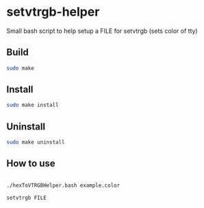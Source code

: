 # setvtrgb-helper
Small bash script to help setup a FILE for setvtrgb (sets color of tty)

## Build

```bash
sudo make
```

## Install

```bash
sudo make install
```

## Uninstall

```bash
sudo make uninstall
```

## How to use

```bash

./hexToVTRGBHelper.bash example.color

setvtrgb FILE

```
